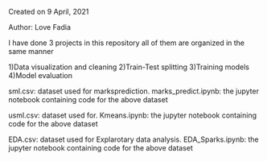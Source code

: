 Created on 9 April, 2021

Author: Love Fadia

I have done 3 projects in this repository all of them are organized in the same manner  

1)Data visualization and cleaning
2)Train-Test splitting
3)Training models
4)Model evaluation

sml.csv: dataset used for marksprediction.
marks_predict.ipynb: the jupyter notebook containing code for the above dataset

usml.csv: dataset used for.
Kmeans.ipynb: the jupyter notebook containing code for the above dataset

EDA.csv: dataset used for Explarotary data analysis.
EDA_Sparks.ipynb: the jupyter notebook containing code for the above dataset

